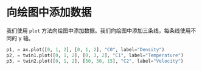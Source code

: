 # 向绘图中添加数据

我们使用 `plot` 方法向绘图中添加数据。我们向绘图中添加三条线，每条线使用不同的 y 轴。

```python
p1, = ax.plot([0, 1, 2], [0, 1, 2], "C0", label="Density")
p2, = twin1.plot([0, 1, 2], [0, 3, 2], "C1", label="Temperature")
p3, = twin2.plot([0, 1, 2], [50, 30, 15], "C2", label="Velocity")
```
